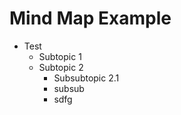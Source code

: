 # Mind Map Example

- Test
  - Subtopic 1
  - Subtopic 2
    - Subsubtopic 2.1
    - subsub
    - sdfg

